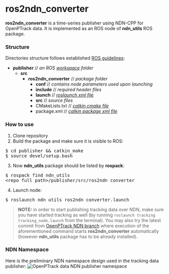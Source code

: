# ros2ndn_converter

**ros2ndn_converter** is a time-series publisher using NDN-CPP for OpenPTrack data. It is implemented as an ROS node of **ndn_utils** ROS package.

### Structure
Directories structure follows established [ROS guidelines](http://wiki.ros.org/ROS/Tutorials/CreatingPackage): 
 - **publisher** // _an ROS [workspace](http://wiki.ros.org/catkin/workspaces) folder_
    -  **src**
        -  **ros2ndn_converter** // _package folder_
            -  **conf** // _contains node parameters used upon launching_
            -  **include**  // _required header files_
            -  **launch**   // _[roslaunch xml file](http://wiki.ros.org/roslaunch/XML)_
            -  **src**  // _source files_
            -  CMakeLists.txt // _[catkin cmake file](http://wiki.ros.org/catkin/CMakeLists.txt)_
            -  package.xml  // _[catkin package xml file](http://wiki.ros.org/catkin/package.xml)_

### How to use
1. Clone repository
2. Build the package and make sure it is visible to ROS:
<pre>
$ cd publisher && catkin_make
$ source devel/setup.bash
</pre>
3. Now **ndn_utils** package should be listed by **rospack**:
<pre>
$ rospack find ndn_utils
&lt;repo_full_path&gt;/publisher/src/ros2ndn_converter
</pre>
4. Launch node:
<pre>
$ roslaunch ndn_utils ros2ndn_converter.launch
</pre>

> **NOTE:** in order to start publishing tracking data over NDN, make sure you have started tracking as well (by running `roslaunch tracking tracking_node.launch` from the terminal). You may also try the latest commit from [OpenPTrack NDN branch](https://github.com/OpenPTrack/open_ptrack/tree/ndn) where execution of the aforementioned command starts **ros2ndn_converter** automatically (however **ndn_utils** package has to be already installed).

### NDN Namespace

Here is the preliminary NDN namespace design used in the tracking data publisher:
![OpenPTrack data NDN publisher namespace](https://raw.githubusercontent.com/named-data/ndn-opt/master/publisher/res/namespace.png)
